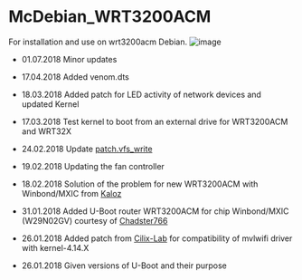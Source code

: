 # McDebian_WRT3200ACM
For installation and use on wrt3200acm Debian.
![image](https://github.com/ValCher1961/McDebian_WRT3200ACM/blob/master/debian.png)

* 01.07.2018 Minor updates

* 17.04.2018 Added venom.dts

* 18.03.2018 Added patch for LED activity of network devices and updated Kernel

* 17.03.2018 Test kernel to boot from an external drive for WRT3200ACM and WRT32X

* 24.02.2018 Update [patch.vfs_write](https://github.com/hauke/mwlwifi/commit/eac34911c6f5ff2e7e6e4ecd41c5dd10f97bd4ce)

* 19.02.2018 Updating the fan controller

* 18.02.2018 Solution of the problem for new WRT3200ACM with Winbond/MXIC from [Kaloz](https://git.openwrt.org/?p=openwrt/staging/kaloz.git;a=commit;h=7ae59a2f288ba1cef23b20e1d36e199e8c646245)

* 31.01.2018 Added U-Boot router WRT3200ACM for chip Winbond/MXIC (W29N02GV) courtesy of [Chadster766](https://github.com/Chadster766)

* 26.01.2018 Added patch from [Cilix-Lab](https://github.com/cilix-lab/ubuntu-wrt/blob/master/patches/vfs_write.patch) for compatibility of mvlwifi driver with kernel-4.14.X

* 26.01.2018 Given versions of U-Boot and their purpose
